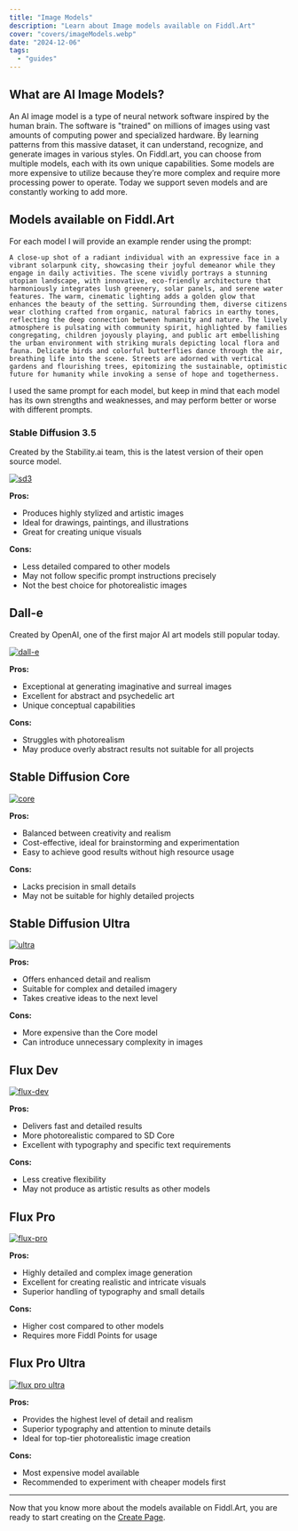 ```yaml
---
title: "Image Models"
description: "Learn about Image models available on Fiddl.Art"
cover: "covers/imageModels.webp"
date: "2024-12-06"
tags:
  - "guides"
---
```


## What are AI Image Models?
An AI image model is a type of neural network software inspired by the human brain. The software is "trained" on millions of images using vast amounts of computing power and specialized hardware. By learning patterns from this massive dataset, it can understand, recognize, and generate images in various styles. On Fiddl.art, you can choose from multiple models, each with its own unique capabilities. Some models are more expensive to utilize because they’re more complex and require more processing power to operate. Today we support seven models and are constantly working to add more.


## Models available on Fiddl.Art
For each model I will provide an example render using the prompt:
```
A close-up shot of a radiant individual with an expressive face in a vibrant solarpunk city, showcasing their joyful demeanor while they engage in daily activities. The scene vividly portrays a stunning utopian landscape, with innovative, eco-friendly architecture that harmoniously integrates lush greenery, solar panels, and serene water features. The warm, cinematic lighting adds a golden glow that enhances the beauty of the setting. Surrounding them, diverse citizens wear clothing crafted from organic, natural fabrics in earthy tones, reflecting the deep connection between humanity and nature. The lively atmosphere is pulsating with community spirit, highlighted by families congregating, children joyously playing, and public art embellishing the urban environment with striking murals depicting local flora and fauna. Delicate birds and colorful butterflies dance through the air, breathing life into the scene. Streets are adorned with vertical gardens and flourishing trees, epitomizing the sustainable, optimistic future for humanity while invoking a sense of hope and togetherness.
```
I used the same prompt for each model, but keep in mind that each model has its own strengths and weaknesses, and may perform better or worse with different prompts.

### Stable Diffusion 3.5
Created by the Stability.ai team, this is the latest version of their open source model.

[![sd3](/images/models/sd3-lg.webp)](https://fiddl.art/r/ODB7KfrdRaGe7JGm_Y9lfQ?index=3&referredBy=JD)

**Pros:**
- Produces highly stylized and artistic images
- Ideal for drawings, paintings, and illustrations
- Great for creating unique visuals

**Cons:**
- Less detailed compared to other models
- May not follow specific prompt instructions precisely
- Not the best choice for photorealistic images


## Dall-e
Created by OpenAI, one of the first major AI art models still popular today.

[![dall-e](/images/models/dalle.webp)](https://fiddl.art/r/mRw7aw9cQ5OPzNqJGcCYHw?index=0&referredBy=JD)


**Pros:**
- Exceptional at generating imaginative and surreal images
- Excellent for abstract and psychedelic art
- Unique conceptual capabilities

**Cons:**
- Struggles with photorealism
- May produce overly abstract results not suitable for all projects

## Stable Diffusion Core

[![core](/images/models/core.webp)](https://fiddl.art/r/7yfWzB1iSH-NJhm6xjwRJw?index=1&referredBy=JD)

**Pros:**
- Balanced between creativity and realism
- Cost-effective, ideal for brainstorming and experimentation
- Easy to achieve good results without high resource usage

**Cons:**
- Lacks precision in small details
- May not be suitable for highly detailed projects

## Stable Diffusion Ultra

[![ultra](/images/models/ultra.webp)](https://fiddl.art/r/J6de9PY_QgKJWDASn-Y4CA?index=3&referredBy=JD)

**Pros:**
- Offers enhanced detail and realism
- Suitable for complex and detailed imagery
- Takes creative ideas to the next level

**Cons:**
- More expensive than the Core model
- Can introduce unnecessary complexity in images


## Flux Dev

[![flux-dev](/images/models/flux-dev.webp)](https://fiddl.art/r/p9qoVwx5RTiknIRG5JOTMw?index=1&referredBy=JD)

**Pros:**
- Delivers fast and detailed results
- More photorealistic compared to SD Core
- Excellent with typography and specific text requirements

**Cons:**
- Less creative flexibility
- May not produce as artistic results as other models

## Flux Pro

[![flux-pro](/images/models/flux-pro.webp)](https://fiddl.art/r/lZziqnPrQg6ZfXtf02Cuiw?index=0&referredBy=JD)

**Pros:**
- Highly detailed and complex image generation
- Excellent for creating realistic and intricate visuals
- Superior handling of typography and small details

**Cons:**
- Higher cost compared to other models
- Requires more Fiddl Points for usage

## Flux Pro Ultra

[![flux pro ultra](/images/models/flux-pro-ultra.jpg)](https://fiddl.art/r/_xMdPiHwRiKlh1G9s57y5Q?index=0&referredBy=JD)

**Pros:**
- Provides the highest level of detail and realism
- Superior typography and attention to minute details
- Ideal for top-tier photorealistic image creation

**Cons:**
- Most expensive model available
- Recommended to experiment with cheaper models first

---

Now that you know more about the models available on Fiddl.Art, you are ready to start creating on the [Create Page](https://fiddl.art/create).






